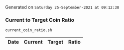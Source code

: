 Generated on `Saturday 25-September-2021 at 09:12:30`

### Current to Target Coin Ratio
`current_coin_ratio.sh`

Date|Current|Target|Ratio
---|---|---|---
